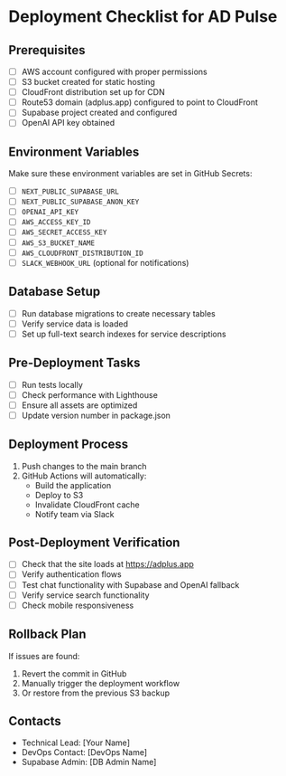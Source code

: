 # Deployment Checklist for AD Pulse

## Prerequisites
- [ ] AWS account configured with proper permissions
- [ ] S3 bucket created for static hosting
- [ ] CloudFront distribution set up for CDN
- [ ] Route53 domain (adplus.app) configured to point to CloudFront
- [ ] Supabase project created and configured
- [ ] OpenAI API key obtained

## Environment Variables
Make sure these environment variables are set in GitHub Secrets:

- [ ] `NEXT_PUBLIC_SUPABASE_URL`
- [ ] `NEXT_PUBLIC_SUPABASE_ANON_KEY`
- [ ] `OPENAI_API_KEY`
- [ ] `AWS_ACCESS_KEY_ID`
- [ ] `AWS_SECRET_ACCESS_KEY`
- [ ] `AWS_S3_BUCKET_NAME`
- [ ] `AWS_CLOUDFRONT_DISTRIBUTION_ID`
- [ ] `SLACK_WEBHOOK_URL` (optional for notifications)

## Database Setup
- [ ] Run database migrations to create necessary tables
- [ ] Verify service data is loaded
- [ ] Set up full-text search indexes for service descriptions

## Pre-Deployment Tasks
- [ ] Run tests locally
- [ ] Check performance with Lighthouse
- [ ] Ensure all assets are optimized
- [ ] Update version number in package.json

## Deployment Process
1. Push changes to the main branch
2. GitHub Actions will automatically:
   - Build the application
   - Deploy to S3
   - Invalidate CloudFront cache
   - Notify team via Slack

## Post-Deployment Verification
- [ ] Check that the site loads at https://adplus.app
- [ ] Verify authentication flows
- [ ] Test chat functionality with Supabase and OpenAI fallback
- [ ] Verify service search functionality
- [ ] Check mobile responsiveness

## Rollback Plan
If issues are found:
1. Revert the commit in GitHub
2. Manually trigger the deployment workflow
3. Or restore from the previous S3 backup

## Contacts
- Technical Lead: [Your Name]
- DevOps Contact: [DevOps Name]
- Supabase Admin: [DB Admin Name]
